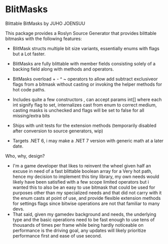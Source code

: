 # BlitMasks
Blittable BitMasks by JUHO JOENSUU

This package provides a Roslyn Source Generator that provides blittable bitmasks with the following features:

* BlitMask structs multiple bit size variants, essentially enums with flags but a Lot faster.
* BlitMasks are fully blittable with member fields consisting solely of a backing field along with methods and operators.

* BitMasks overload + - ^ ~ operators to allow add subtract exclusiveor flags from a bitmask without casting or invoking the helper methods for hot code paths.
*	Includes quite a few constructors , can accept params int[] where each int signify flag to set, internalizes cast from enum to correct medium, casting masks is unchecked and flags will be set to false for all missing/extra bits
*	Ships with unit tests for the extension methods (temporarily disabled after conversion to source generators, wip)
*	Targets .NET 6, i may make a .NET 7 version with generic math at a later date.

Who, why, design?
*	I'm a game developer that likes to reinvent the wheel given half an excuse in need of a fast blittable boolean array for a Very hot path,
	hence my decision to implement this tiny library, my own needs would likely have been satisfied with a few scope limited operators but 
	i wanted this to also be an easy to use bitmask that could be used for purposes other than my specialized needs and that did not carry 
	with it the enum casts at point of use, and provide flexible extension methods for settings flags since bitwise operations are not that 
	familiar to many devs.
*	That said, given my gamedev background and needs, the underlying type and the basic operations need to be fast enough to use 
	tens of thousands of times per frame while being hardly noticeable on performance is the driving goal, any updates will likely prioritize
	performance first and ease of use second.
